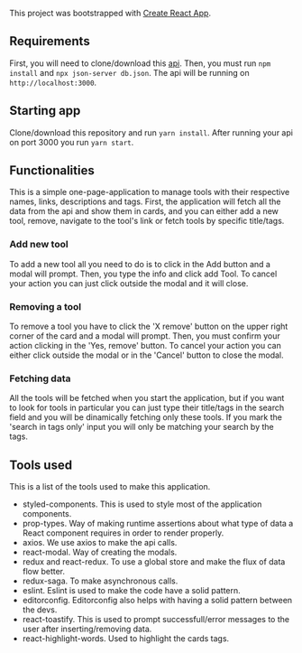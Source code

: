 This project was bootstrapped with [Create React App](https://github.com/facebook/create-react-app).

## Requirements

First, you will need to clone/download this [api](https://gitlab.com/bossabox/challenge-fake-api/tree/master).
Then, you must run `npm install` and `npx json-server db.json`. The api will be running on `http://localhost:3000`.

## Starting app

Clone/download this repository and run `yarn install`.
After running your api on port 3000 you run `yarn start`.

## Functionalities

This is a simple one-page-application to manage tools with their respective names, links, descriptions and tags.
First, the application will fetch all the data from the api and show them in cards, and you can either add a new tool, remove, navigate to the tool's link or fetch tools by specific title/tags.

### Add new tool

To add a new tool all you need to do is to click in the Add button and a modal will prompt.
Then, you type the info and click add Tool. To cancel your action you can just click outside the modal and it will close.

### Removing a tool

To remove a tool you have to click the 'X remove' button on the upper right corner of the card and a modal will prompt.
Then, you must confirm your action clicking in the 'Yes, remove' button. To cancel your action you can either click outside the modal or in the 'Cancel' button to close the modal.

### Fetching data

All the tools will be fetched when you start the application, but if you want to look for tools in particular you can just type their title/tags in the search field and you will be dinamically fetching only these tools.
If you mark the 'search in tags only' input you will only be matching your search by the tags.

## Tools used

This is a list of the tools used to make this application.

- styled-components. This is used to style most of the application components.
- prop-types. Way of making runtime assertions about what type of data a React component requires in order to render properly.
- axios. We use axios to make the api calls.
- react-modal. Way of creating the modals.
- redux and react-redux. To use a global store and make the flux of data flow better.
- redux-saga. To make asynchronous calls.
- eslint. Eslint is used to make the code have a solid pattern.
- editorconfig. Editorconfig also helps with having a solid pattern between the devs.
- react-toastify. This is used to prompt successfull/error messages to the user after inserting/removing data.
- react-highlight-words. Used to highlight the cards tags.
